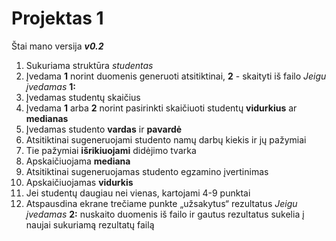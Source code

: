 # Projektas 1
Štai mano versija ***v0.2***
1. Sukuriama struktūra *studentas*
2. Įvedama **1** norint duomenis generuoti atsitiktinai, **2** - skaityti iš failo
  *Jeigu įvedamas* **1:**
3. Įvedamas studentų skaičius
4. Įvedama **1** arba **2** norint pasirinkti skaičiuoti studentų **vidurkius** ar **medianas**
5. Įvedamas studento **vardas** ir **pavardė**
6. Atsitiktinai sugeneruojami studento namų darbų kiekis ir jų pažymiai
7. Tie pažymiai **išrikiuojami** didėjimo tvarka
8. Apskaičiuojama **mediana**
9. Atsitiktinai sugeneruojamas studento egzamino įvertinimas
10. Apskaičiuojamas **vidurkis**
11. Jei studentų daugiau nei vienas, kartojami 4-9 punktai
12. Atspausdina ekrane trečiame punkte „užsakytus“ rezultatus
  *Jeigu įvedamas* **2:** nuskaito duomenis iš failo ir gautus rezultatus sukelia į naujai sukuriamą rezultatų failą
